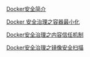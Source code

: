[Docker安全简介](http://video.twosecurity.cn/qadocker3256/Docker%E5%AE%89%E5%85%A8.mp4)

[Docker 安全治理之容器最小化](http://video.twosecurity.cn/qadocker3256/Docker%E5%AE%89%E5%85%A8.mp4)

[Docker安全治理之内容信任机制](http://video.twosecurity.cn/qadocker3256/%E5%86%85%E5%AE%B9%E4%BF%A1%E4%BB%BB%E6%9C%BA%E5%88%B6.mp4)

[Docker安全治理之镜像安全扫描](http://video.twosecurity.cn/qadocker3256/%E9%95%9C%E5%83%8F%E5%AE%89%E5%85%A8%E6%89%AB%E6%8F%8F.mp4)



